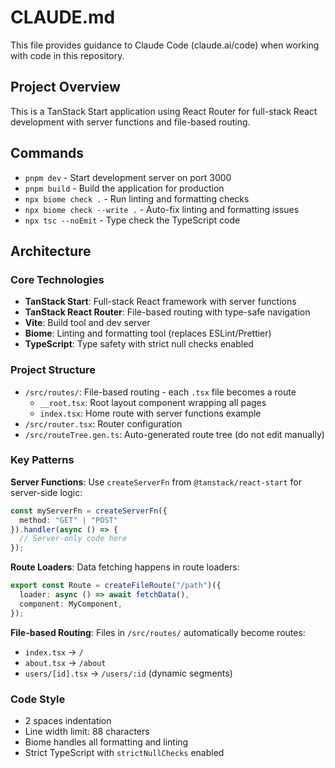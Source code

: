# CLAUDE.md

This file provides guidance to Claude Code (claude.ai/code) when working with code in this repository.

## Project Overview

This is a TanStack Start application using React Router for full-stack React development with server functions and file-based routing.

## Commands

- `pnpm dev` - Start development server on port 3000
- `pnpm build` - Build the application for production
- `npx biome check .` - Run linting and formatting checks
- `npx biome check --write .` - Auto-fix linting and formatting issues
- `npx tsc --noEmit` - Type check the TypeScript code

## Architecture

### Core Technologies
- **TanStack Start**: Full-stack React framework with server functions
- **TanStack React Router**: File-based routing with type-safe navigation
- **Vite**: Build tool and dev server
- **Biome**: Linting and formatting tool (replaces ESLint/Prettier)
- **TypeScript**: Type safety with strict null checks enabled

### Project Structure
- `/src/routes/`: File-based routing - each `.tsx` file becomes a route
  - `__root.tsx`: Root layout component wrapping all pages
  - `index.tsx`: Home route with server functions example
- `/src/router.tsx`: Router configuration
- `/src/routeTree.gen.ts`: Auto-generated route tree (do not edit manually)

### Key Patterns

**Server Functions**: Use `createServerFn` from `@tanstack/react-start` for server-side logic:
```typescript
const myServerFn = createServerFn({
  method: "GET" | "POST"
}).handler(async () => {
  // Server-only code here
});
```

**Route Loaders**: Data fetching happens in route loaders:
```typescript
export const Route = createFileRoute("/path")({
  loader: async () => await fetchData(),
  component: MyComponent,
});
```

**File-based Routing**: Files in `/src/routes/` automatically become routes:
- `index.tsx` → `/`
- `about.tsx` → `/about`
- `users/[id].tsx` → `/users/:id` (dynamic segments)

### Code Style
- 2 spaces indentation
- Line width limit: 88 characters
- Biome handles all formatting and linting
- Strict TypeScript with `strictNullChecks` enabled